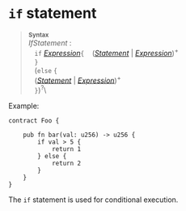 # `if` statement


> **<sup>Syntax</sup>**\
> _IfStatement_ :\
> &nbsp;&nbsp; `if` [_Expression_]`{`
> &nbsp;&nbsp; ([_Statement_] | [_Expression_])<sup>+</sup>\
> &nbsp;&nbsp; `}`\
> &nbsp;&nbsp; (`else` `{`\
> &nbsp;&nbsp; ([_Statement_] | [_Expression_])<sup>+</sup>\
> &nbsp;&nbsp; `}`)<sup>?</sup>\


Example:

```fe
contract Foo {

    pub fn bar(val: u256) -> u256 {
        if val > 5 {
            return 1
        } else {
            return 2
        }
    }
}
```

The `if` statement is used for conditional execution.


[NEWLINE]: ../lexical_structure/tokens.md#newline
[_Expression_]: ../expressions/index.md
[_Statement_]: ./index.md
[struct]: ../items/structs.md
[EIP-838]: https://github.com/ethereum/EIPs/issues/838
